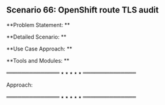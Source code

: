 ## Scenario 66: OpenShift route TLS audit  
**Problem Statement: **  

**Detailed Scenario: **  

**Use Case Approach: **  

**Tools and Modules: **  


══════════════ ⭑ ⭑ ⭑ ⭑ ⭑ ══════════════

Approach:  


══════════════ ⭑ ⭑ ⭑ ⭑ ⭑ ══════════════


